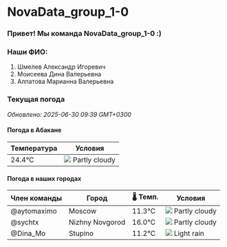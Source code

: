 # NovaData_group_1-0
### Привет! Мы команда NovaData_group_1-0 :)

### Наши ФИО:
1. Шмелев Александр Игоревич
2. Моисеева Дина Валерьевна
3. Алпатова Марианна Валерьевна

### Текущая погода
<!-- WEATHER:START -->
_Обновлено: 2025-06-30 09:39 GMT+0300_

#### Погода в Абакане

| Температура | Условия |
|-------------|----------|
| 24.4°C     | ![](https://cdn.weatherapi.com/weather/64x64/day/116.png) Partly cloudy |

#### Погода в наших городах

| Член команды  | Город               | 🌡️ Темп.  | Условия          |
|---------------|---------------------|-----------|--------------------|
| @aytomaximo    | Moscow              |   11.3°C | ![](https://cdn.weatherapi.com/weather/64x64/day/116.png) Partly cloudy |
| @sychtx        | Nizhny Novgorod     |   16.0°C | ![](https://cdn.weatherapi.com/weather/64x64/day/116.png) Partly cloudy |
| @Dina_Mo       | Stupino             |   11.2°C | ![](https://cdn.weatherapi.com/weather/64x64/day/296.png) Light rain   |

<!-- WEATHER:END -->
